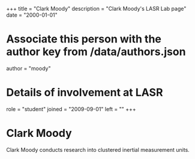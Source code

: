 +++
title = "Clark Moody"
description = "Clark Moody's LASR Lab page"
date = "2000-01-01"

# Associate this person with the author key from /data/authors.json
author = "moody"

# Details of involvement at LASR
role = "student"
joined = "2009-09-01"
left = ""
+++

# Clark Moody

Clark Moody conducts research into clustered inertial measurement units.
